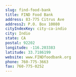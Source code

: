 ```yaml
---
slug: find-food-bank
title: FIND Food Bank
address: 83-775 Citrus Ave
address2: P.O. Box 10080
cityIndexKey: city-ca-indio
city: Indio
state: CA
postal: 92202
longitude: -116.203383
latitude: 33.7186199
website: www.FINDfoodbank.org
phone: 760-775-3663
fax: 760-775-0252
---
```

